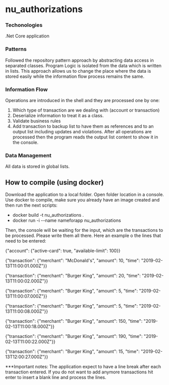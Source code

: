 # nu_authorizations

### Techonologies
.Net Core application

### Patterns
Followed the repository pattern approach by abstracting data access in separated classes.
Program Logic is isolated from the data which is written in lists. This approach allows us to change the place where the data is stored easily while the information flow process remains the same.

### Information Flow
Operations are introduced in the shell and they are processed one by one:
  1. Which type of transaction are we dealing with (account or transaction)
  2. Deserialize information to treat it as a class.
  3. Validate business rules
  4. Add transaction to backup list to have them as references and to an output list including updates and violations.
After all operations are processed then the program reads the output list content to show it in the console.

### Data Management
All data is stored in global lists.

## How to compile (using docker)
Download the application to a local folder.
Open folder location in a console.
Use docker to compile, make sure you already have an image created and then run the next scripts:
- docker build -t nu_authorizations .
- docker run -i --name nameforapp nu_authorizations

Then, the console will be waiting for the input, which are the transactions to be processed. Please write them all there.
Here an example o the lines that need to be entered:

{"account": {"active-card": true, "available-limit": 100}}

{"transaction": {"merchant": "McDonald's", "amount": 10, "time": "2019-02-13T11:00:01.000Z"}}

{"transaction": {"merchant": "Burger King", "amount": 20, "time": "2019-02-13T11:00:02.000Z"}}

{"transaction": {"merchant": "Burger King", "amount": 5, "time": "2019-02-13T11:00:07.000Z"}}

{"transaction": {"merchant": "Burger King", "amount": 5, "time": "2019-02-13T11:00:08.000Z"}}

{"transaction": {"merchant": "Burger King", "amount": 150, "time": "2019-02-13T11:00:18.000Z"}}

{"transaction": {"merchant": "Burger King", "amount": 190, "time": "2019-02-13T11:00:22.000Z"}}

{"transaction": {"merchant": "Burger King", "amount": 15, "time": "2019-02-13T12:00:27.000Z"}}

***Important notes: 
The application expect to have a line break after each transaction entered.
If you do not want to add anymore transactions hit enter to insert a blank line and process the lines.

